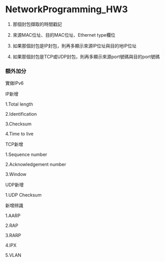 # NetworkProgramming_HW3

1. 那個封包擷取的時間戳記

2. 來源MAC位址、目的MAC位址、Ethernet type欄位

3. 如果那個封包是IP封包，則再多顯示來源IP位址與目的地IP位址

4. 如果那個封包是TCP或UDP封包，則再多顯示來源port號碼與目的port號碼

### 額外加分

實做IPv6

IP新增  

1.Total length

2.Identification

3.Checksum

4.Time to live
       
TCP新增

1.Sequence number

2.Acknowledgement number

3.Window

UDP新增
       
1.UDP Checksum
        
新增辨識

1.AARP

2.RAP

3.RARP

4.IPX

5.VLAN
